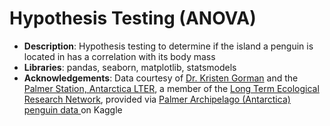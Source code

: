 # Hypothesis Testing (ANOVA)

- **Description**: Hypothesis testing to determine if the island a penguin is located in has a correlation with its body mass
- **Libraries**: pandas, seaborn, matplotlib, statsmodels
- **Acknowledgements**: Data courtesy of [Dr. Kristen Gorman](https://www.uaf.edu/cfos/people/faculty/detail/kristen-gorman.php) and the [Palmer Station, Antarctica LTER](https://lternet.edu/site/palmer-antarctica-lter/), a member of the [Long Term Ecological Research Network](https://lternet.edu/), provided via [Palmer Archipelago (Antarctica) penguin data ](https://www.kaggle.com/datasets/parulpandey/palmer-archipelago-antarctica-penguin-data) on Kaggle
